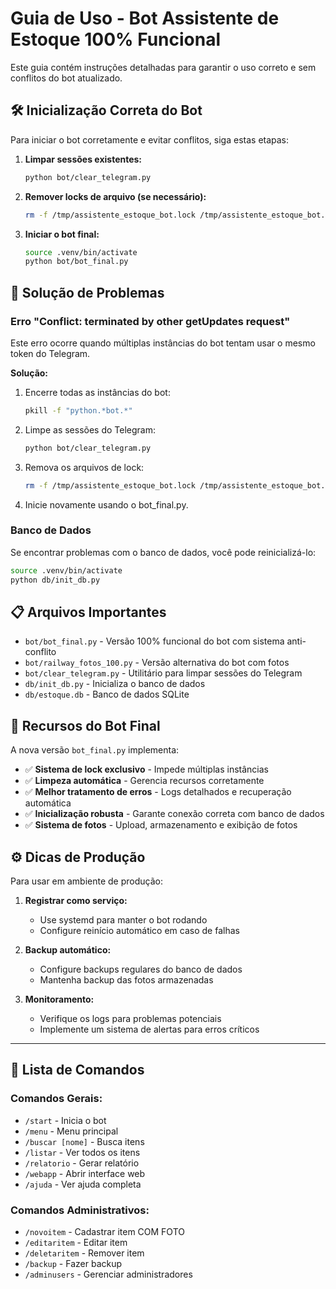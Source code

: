 # Guia de Uso - Bot Assistente de Estoque 100% Funcional

Este guia contém instruções detalhadas para garantir o uso correto e sem conflitos do bot atualizado.

## 🛠️ Inicialização Correta do Bot

Para iniciar o bot corretamente e evitar conflitos, siga estas etapas:

1. **Limpar sessões existentes:**
   ```bash
   python bot/clear_telegram.py
   ```

2. **Remover locks de arquivo (se necessário):**
   ```bash
   rm -f /tmp/assistente_estoque_bot.lock /tmp/assistente_estoque_bot.pid
   ```

3. **Iniciar o bot final:**
   ```bash
   source .venv/bin/activate
   python bot/bot_final.py
   ```

## 🚨 Solução de Problemas

### Erro "Conflict: terminated by other getUpdates request"

Este erro ocorre quando múltiplas instâncias do bot tentam usar o mesmo token do Telegram.

**Solução:**
1. Encerre todas as instâncias do bot:
   ```bash
   pkill -f "python.*bot.*"
   ```
2. Limpe as sessões do Telegram:
   ```bash
   python bot/clear_telegram.py
   ```
3. Remova os arquivos de lock:
   ```bash
   rm -f /tmp/assistente_estoque_bot.lock /tmp/assistente_estoque_bot.pid
   ```
4. Inicie novamente usando o bot_final.py.

### Banco de Dados

Se encontrar problemas com o banco de dados, você pode reinicializá-lo:

```bash
source .venv/bin/activate
python db/init_db.py
```

## 📋 Arquivos Importantes

- `bot/bot_final.py` - Versão 100% funcional do bot com sistema anti-conflito
- `bot/railway_fotos_100.py` - Versão alternativa do bot com fotos
- `bot/clear_telegram.py` - Utilitário para limpar sessões do Telegram
- `db/init_db.py` - Inicializa o banco de dados
- `db/estoque.db` - Banco de dados SQLite

## 🤖 Recursos do Bot Final

A nova versão `bot_final.py` implementa:

- ✅ **Sistema de lock exclusivo** - Impede múltiplas instâncias
- ✅ **Limpeza automática** - Gerencia recursos corretamente
- ✅ **Melhor tratamento de erros** - Logs detalhados e recuperação automática
- ✅ **Inicialização robusta** - Garante conexão correta com banco de dados
- ✅ **Sistema de fotos** - Upload, armazenamento e exibição de fotos

## ⚙️ Dicas de Produção

Para usar em ambiente de produção:

1. **Registrar como serviço:**
   - Use systemd para manter o bot rodando
   - Configure reinício automático em caso de falhas
   
2. **Backup automático:**
   - Configure backups regulares do banco de dados
   - Mantenha backup das fotos armazenadas

3. **Monitoramento:**
   - Verifique os logs para problemas potenciais
   - Implemente um sistema de alertas para erros críticos

---

## 📑 Lista de Comandos

### Comandos Gerais:
- `/start` - Inicia o bot
- `/menu` - Menu principal
- `/buscar [nome]` - Busca itens
- `/listar` - Ver todos os itens
- `/relatorio` - Gerar relatório
- `/webapp` - Abrir interface web
- `/ajuda` - Ver ajuda completa

### Comandos Administrativos:
- `/novoitem` - Cadastrar item COM FOTO
- `/editaritem` - Editar item
- `/deletaritem` - Remover item
- `/backup` - Fazer backup
- `/adminusers` - Gerenciar administradores
